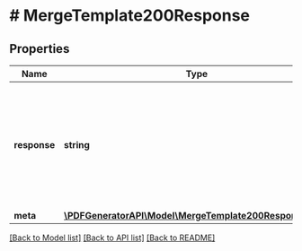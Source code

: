 # # MergeTemplate200Response

## Properties

Name | Type | Description | Notes
------------ | ------------- | ------------- | -------------
**response** | **string** | Base64 encoded document if the output&#x3D;base64 is used or URL to the document when the output&#x3D;url is used. | [optional]
**meta** | [**\PDFGeneratorAPI\Model\MergeTemplate200ResponseMeta**](MergeTemplate200ResponseMeta.md) |  | [optional]

[[Back to Model list]](../../README.md#models) [[Back to API list]](../../README.md#endpoints) [[Back to README]](../../README.md)
